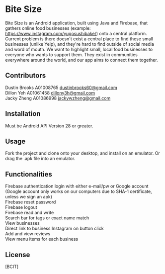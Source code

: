# Bite Size

Bite Size is an Android application, built using Java and Firebase, that gathers online food businesses (example: https://www.instagram.com/yugosushibake/) onto a central platform. Current problem is there doesn't exist a central place to find these small businesses (unlike Yelp), and they're hard to find outside of social media and word of mouth. We want to highlight small, local food businesses to everyone who wants to support them. They exist in communities everywhere around the world, and our app aims to connect them together.

## Contributors
Dustin Brooks A01008765 dustinbrooks60@gmail.com  
Dillon Yeh A01061458 dillony3h@gmail.com  
Jacky Zheng A01086998 jackywzheng@gmail.com  

## Installation

Must be Android API Version 28 or greater.

## Usage

Fork the project and clone onto your desktop, and install on an emulator. Or drag the .apk file into an emulator.

## Functionalities
Firebase authentication login with either e-mail/pw or Google account (Google account only works on our computers due to SHA-1 certificate, unless we sign an apk)  
Firebase reset password  
Firebase logout  
Firebase read and write  
Search bar for tags or exact name match    
View businesses  
Direct link to business Instagram on button click  
Add and view reviews  
View menu items for each business  

## License
[BCIT]
